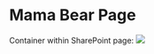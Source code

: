 # Mama Bear Page
Container within SharePoint page:
![](./sites/TEKLoop/mylifecareer/pageFiles/images/mamaBear-screenshot.png)

